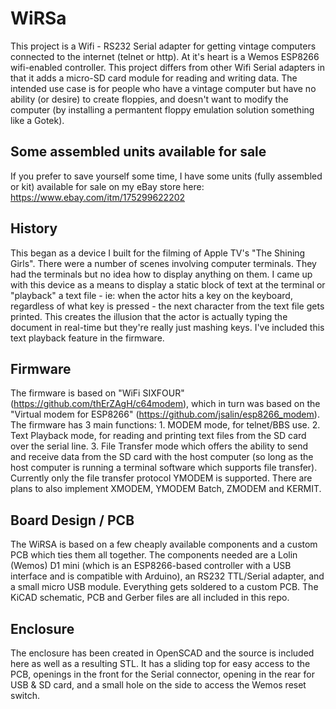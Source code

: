 # WiRSa
This project is a Wifi - RS232 Serial adapter for getting vintage computers connected to the internet (telnet or http). At it's heart is a Wemos ESP8266 wifi-enabled controller. This project differs from other Wifi Serial adapters in that it adds a micro-SD card module for reading and writing data. The intended use case is for people who have a vintage computer but have no ability (or desire) to create floppies, and doesn't want to modify the computer (by installing a permantent floppy emulation solution something like a Gotek). 

## Some assembled units available for sale
If you prefer to save yourself some time, I have some units (fully assembled or kit) available for sale on my eBay store here: https://www.ebay.com/itm/175299622202 

## History
This began as a device I built for the filming of Apple TV's "The Shining Girls". There were a number of scenes involving computer terminals. They had the terminals but no idea how to display anything on them. I came up with this device as a means to display a static block of text at the terminal or "playback" a text file - ie: when the actor hits a key on the keyboard, regardless of what key is pressed - the next character from the text file gets printed. This creates the illusion that the actor is actually typing the document in real-time but they're really just mashing keys. I've included this text playback feature in the firmware.

## Firmware
The firmware is based on "WiFi SIXFOUR" (https://github.com/thErZAgH/c64modem), which in turn was based on the "Virtual modem for ESP8266" (https://github.com/jsalin/esp8266_modem). The firmware has 3 main functions:  1. MODEM mode, for telnet/BBS use.  2. Text Playback mode, for reading and printing text files from the SD card over the serial line. 3. File Transfer mode which offers the ability to send and receive data from the SD card with the host computer (so long as the host computer is running a terminal software which supports file transfer).  Currently only the file transfer protocol YMODEM is supported. There are plans to also implement XMODEM,  YMODEM Batch, ZMODEM and KERMIT.

## Board Design / PCB
The WiRSA is based on a few cheaply available components and a custom PCB which ties them all together. The components needed are a Lolin (Wemos) D1 mini (which is an ESP8266-based controller with a USB interface and is compatible with Arduino), an RS232 TTL/Serial adapter, and a small micro USB module. Everything gets soldered to a custom PCB. The KiCAD schematic, PCB and Gerber files are all included in this repo. 

## Enclosure
The enclosure has been created in OpenSCAD and the source is included here as well as a resulting STL. It has a sliding top for easy access to the PCB, openings in the front for the Serial connector, opening in the rear for USB & SD card, and a small hole on the side to access the Wemos reset switch.
